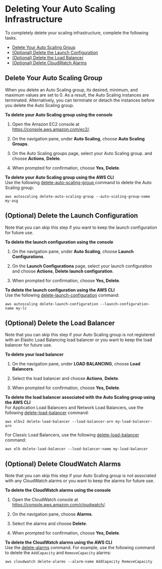 # Deleting Your Auto Scaling Infrastructure<a name="as-process-shutdown"></a>

To completely delete your scaling infrastructure, complete the following tasks\.


+ [Delete Your Auto Scaling Group](#as-shutdown-lbs-delete-asg-cli)
+ [\(Optional\) Delete the Launch Configuration](#as-shutdown-lbs-delete-lc-cli)
+ [\(Optional\) Delete the Load Balancer](#as-shutdown-lbs-delete-lbs-cli)
+ [\(Optional\) Delete CloudWatch Alarms](#as-shutdown-delete-alarms-cli)

## Delete Your Auto Scaling Group<a name="as-shutdown-lbs-delete-asg-cli"></a>

When you delete an Auto Scaling group, its desired, minimum, and maximum values are set to 0\. As a result, the Auto Scaling instances are terminated\. Alternatively, you can terminate or detach the instances before you delete the Auto Scaling group\.

**To delete your Auto Scaling group using the console**

1. Open the Amazon EC2 console at [https://console\.aws\.amazon\.com/ec2/](https://console.aws.amazon.com/ec2/)\.

1. On the navigation pane, under **Auto Scaling**, choose **Auto Scaling Groups**\.

1. On the Auto Scaling groups page, select your Auto Scaling group\. and choose **Actions**, **Delete**\. 

1. When prompted for confirmation, choose **Yes, Delete**\.

**To delete your Auto Scaling group using the AWS CLI**  
Use the following [delete\-auto\-scaling\-group ](http://docs.aws.amazon.com/cli/latest/reference/autoscaling/delete-auto-scaling-group.html) command to delete the Auto Scaling group:

```
aws autoscaling delete-auto-scaling-group --auto-scaling-group-name my-asg
```

## \(Optional\) Delete the Launch Configuration<a name="as-shutdown-lbs-delete-lc-cli"></a>

Note that you can skip this step if you want to keep the launch configuration for future use\.

**To delete the launch configuration using the console**

1. On the navigation pane, under **Auto Scaling**, choose **Launch Configurations**\.

1. On the **Launch Configurations** page, select your launch configuration and choose **Actions**, **Delete launch configuration**\.

1. When prompted for confirmation, choose **Yes, Delete**\.

**To delete the launch configuration using the AWS CLI**  
Use the following [delete\-launch\-configuration](http://docs.aws.amazon.com/cli/latest/reference/autoscaling/delete-launch-configuration.html) command:

```
aws autoscaling delete-launch-configuration --launch-configuration-name my-lc
```

## \(Optional\) Delete the Load Balancer<a name="as-shutdown-lbs-delete-lbs-cli"></a>

Note that you can skip this step if your Auto Scaling group is not registered with an Elastic Load Balancing load balancer or you want to keep the load balancer for future use\.

**To delete your load balancer**

1. On the navigation pane, under **LOAD BALANCING**, choose **Load Balancers**\.

1. Select the load balancer and choose **Actions**, **Delete**\.

1. When prompted for confirmation, choose **Yes, Delete**\.

**To delete the load balancer associated with the Auto Scaling group using the AWS CLI**  
For Application Load Balancers and Network Load Balancers, use the following [delete\-load\-balancer](http://docs.aws.amazon.com/cli/latest/reference/elbv2/delete-load-balancer.html) command:

```
aws elbv2 delete-load-balancer --load-balancer-arn my-load-balancer-arn
```

For Classic Load Balancers, use the following [delete\-load\-balancer](http://docs.aws.amazon.com/cli/latest/reference/elb/delete-load-balancer.html) command:

```
aws elb delete-load-balancer --load-balancer-name my-load-balancer
```

## \(Optional\) Delete CloudWatch Alarms<a name="as-shutdown-delete-alarms-cli"></a>

Note that you can skip this step if your Auto Scaling group is not associated with any CloudWatch alarms or you want to keep the alarms for future use\.

**To delete the CloudWatch alarms using the console**

1. Open the CloudWatch console at [https://console\.aws\.amazon\.com/cloudwatch/](https://console.aws.amazon.com/cloudwatch/)\.

1. On the navigation pane, choose **Alarms**\.

1. Select the alarms and choose **Delete**\.

1. When prompted for confirmation, choose **Yes, Delete**\.

**To delete the CloudWatch alarms using the AWS CLI**  
Use the [delete\-alarms](http://docs.aws.amazon.com/cli/latest/reference/cloudwatch/delete-alarms.html) command\. For example, use the following command to delete the `AddCapacity` and `RemoveCapacity` alarms:

```
aws cloudwatch delete-alarms --alarm-name AddCapacity RemoveCapacity
```